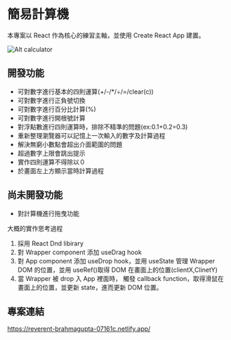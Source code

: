 # 簡易計算機

本專案以 React 作為核心的練習主軸，並使用 Create React App 建置。

![Alt calculator](https://i.imgur.com/2waAYj7.png)

## 開發功能

- 可對數字進行基本的四則運算(+/-/\*/÷/=/clear(c))
- 可對數字進行正負號切換
- 可對數字進行百分比計算(%)
- 可對數字進行開根號計算
- 對浮點數進行四則運算時，排除不精準的問題(ex:0.1+0.2=0.3)
- 重新整理瀏覽器可以記憶上一次輸入的數字及計算過程
- 解決無窮小數點會超出介面範圍的問題
- 超過數字上限會跳出提示
- 實作四則運算不得除以０
- 於畫面左上方顯示當時計算過程

## 尚未開發功能

- 對計算機進行拖曳功能

大概的實作思考過程

1. 採用 React Dnd libirary
2. 對 Wrapper component 添加 useDrag hook
3. 對 App component 添加 useDrop hook，並用 useState 管理 Wrapper DOM 的位置，並用 useRef()取得 DOM 在畫面上的位置(clientX,ClinetY)
4. 當 Wrapper 被 drop 入 App 裡面時， 觸發 callback function，取得滑鼠在畫面上的位置，並更新 state，進而更新 DOM 位置。

## 專案連結

https://reverent-brahmagupta-07161c.netlify.app/
